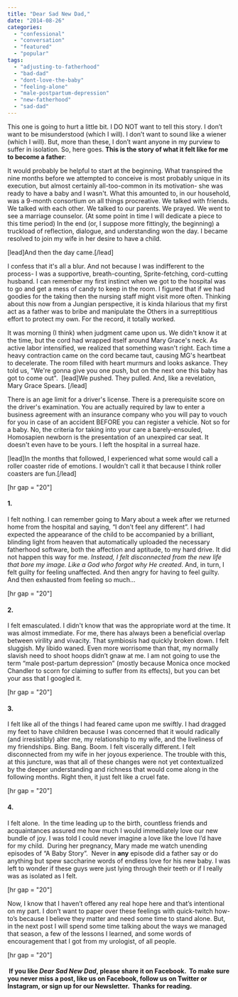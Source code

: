 ```yaml
---
title: "Dear Sad New Dad,"
date: "2014-08-26"
categories: 
  - "confessional"
  - "conversation"
  - "featured"
  - "popular"
tags: 
  - "adjusting-to-fatherhood"
  - "bad-dad"
  - "dont-love-the-baby"
  - "feeling-alone"
  - "male-postpartum-depression"
  - "new-fatherhood"
  - "sad-dad"
---
```


This one is going to hurt a little bit. I DO NOT want to tell this story. I don’t want to be misunderstood (which I will). I don’t want to sound like a wiener (which I will). But, more than these, I don’t want anyone in my purview to suffer in isolation. So, here goes. **This is the story of what it felt like for me to become a father**:

It would probably be helpful to start at the beginning. What transpired the nine months before we attempted to conceive is most probably unique in its execution, but almost certainly all-too-common in its motivation- she was ready to have a baby and I wasn't. What this amounted to, in our household, was a 9-month consortium on all things procreative. We talked with friends. We talked with each other. We talked to our parents. We prayed. We went to see a marriage counselor. (At some point in time I will dedicate a piece to this time period) In the end (or, I suppose more fittingly, the beginning) a truckload of reflection, dialogue, and understanding won the day. I became resolved to join my wife in her desire to have a child.

\[lead\]And then the day came.\[/lead\]

I confess that it's all a blur. And not because I was indifferent to the process- I was a supportive, breath-counting, Sprite-fetching, cord-cutting husband. I can remember my first instinct when we got to the hospital was to go and get a mess of candy to keep in the room. I figured that if we had goodies for the taking then the nursing staff might visit more often. Thinking about this now from a Jungian perspective, it is kinda hilarious that my first act as a father was to bribe and manipulate the Others in a surreptitious effort to protect my own. For the record, it totally worked.

It was morning (I think) when judgment came upon us. We didn't know it at the time, but the cord had wrapped itself around Mary Grace's neck. As active labor intensified, we realized that something wasn't right. Each time a heavy contraction came on the cord became taut, causing MG's heartbeat to decelerate. The room filled with heart murmurs and looks askance. They told us, "We're gonna give you one push, but on the next one this baby has got to come out".  \[lead\]We pushed. They pulled. And, like a revelation, Mary Grace Spears. \[/lead\]

There is an age limit for a driver's license. There is a prerequisite score on the driver's examination. You are actually required by law to enter a business agreement with an insurance company who you will pay to vouch for you in case of an accident BEFORE you can register a vehicle. Not so for a baby. No, the criteria for taking into your care a barely-ensouled, Homosapien newborn is the presentation of an unexpired car seat. It doesn't even have to be yours. I left the hospital in a surreal haze.

\[lead\]In the months that followed, I experienced what some would call a roller coaster ride of emotions. I wouldn't call it that because I think roller coasters are fun.\[/lead\]

\[hr gap = "20"\]

#### **1.**

I felt nothing. I can remember going to Mary about a week after we returned home from the hospital and saying, “I don’t feel any different”. I had expected the appearance of the child to be accompanied by a brilliant, blinding light from heaven that automatically uploaded the necessary fatherhood software, both the affection and aptitude, to my hard drive. It did not happen this way for me. _Instead, I felt disconnected from the new life that bore my image. Like a God who forgot why He created_. And, in turn, I felt guilty for feeling unaffected. And then angry for having to feel guilty. And then exhausted from feeling so much…

\[hr gap = "20"\]

#### **2.**

I felt emasculated. I didn't know that was the appropriate word at the time. It was almost immediate. For me, there has always been a beneficial overlap between virility and vivacity. That symbiosis had quickly broken down. I felt sluggish. My libido waned. Even more worrisome than that, my normally slavish need to shoot hoops didn’t gnaw at me. I am not going to use the term “male post-partum depression” (mostly because Monica once mocked Chandler to scorn for claiming to suffer from its effects), but you can bet your ass that I googled it.

\[hr gap = "20"\]

#### **3.**

I felt like all of the things I had feared came upon me swiftly. I had dragged my feet to have children because I was concerned that it would radically (and irresistibly) alter me, my relationship to my wife, and the liveliness of my friendships. Bing. Bang. Boom. I felt viscerally different. I felt disconnected from my wife in her joyous experience. The trouble with this, at this juncture, was that all of these changes were not yet contextualized by the deeper understanding and richness that would come along in the following months. Right then, it just felt like a cruel fate.

\[hr gap = "20"\]

#### **4.**

I felt alone.  In the time leading up to the birth, countless friends and acquaintances assured me how much I would immediately love our new bundle of joy. I was told I could never imagine a love like the love I’d have for my child.  During her pregnancy, Mary made me watch unending episodes of “A Baby Story”.  Never in **any** episode did a father say or do anything but spew saccharine words of endless love for his new baby. I was left to wonder if these guys were just lying through their teeth or if I really was as isolated as I felt.

\[hr gap = "20"\]

Now, I know that I haven’t offered any real hope here and that’s intentional on my part. I don’t want to paper over these feelings with quick-twitch how-to’s because I believe they matter and need some time to stand alone. But, in the next post I will spend some time talking about the ways we managed that season, a few of the lessons I learned, and some words of encouragement that I got from my urologist, of all people.

\[hr gap = "20"\]

####  If you like _Dear Sad New Dad_, please share it on Facebook.  To make sure you never miss a post, like us on Facebook, follow us on Twitter or Instagram, or sign up for our Newsletter.  Thanks for reading.
